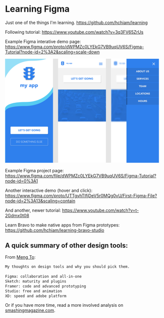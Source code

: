 # Learning Figma

Just one of the things I'm learning. <https://github.com/hchiam/learning>

Following tutorial: <https://www.youtube.com/watch?v=3q3FV65ZrUs>

Example Figma interative demo page: <https://www.figma.com/proto/dWPMZc0LYEkG7VB9uqUV6S/Figma-Tutorial?node-id=2%3A2&scaling=scale-down>

<a href="https://www.figma.com/proto/dWPMZc0LYEkG7VB9uqUV6S/Figma-Tutorial?node-id=2%3A2&scaling=scale-down" target="_blank"><img src="https://github.com/hchiam/learning-figma/blob/master/Figma_Tutorial.svg" width="600" alt="Image of Figma Tutorial Demo"/></a>

Example Figma project page: <https://www.figma.com/file/dWPMZc0LYEkG7VB9uqUV6S/Figma-Tutorial?node-id=0%3A1>

Another interactive demo (hover and click): <https://www.figma.com/proto/UTTgyhTIfjDeV5r0MQg0vU/First-Figma-File?node-id=2%3A13&scaling=contain>

And another, newer tutorial: <https://www.youtube.com/watch?v=t-2Gdmx0t08>

Learn Bravo to make native apps from Figma prototypes: <https://github.com/hchiam/learning-bravo-studio>

## A quick summary of other design tools:

From [Meng To](https://twitter.com/MengTo/status/1109203931580645377):

```text
My thoughts on design tools and why you should pick them.

Figma: collaboration and all-in-one
Sketch: maturity and plugins
Framer: code and advanced prototyping
Studio: free and animation
XD: speed and adobe platform
```

Or if you have more time, read a more involved analysis on [smashingmagazine.com](https://www.smashingmagazine.com/2019/04/sketch-figma-adobe-xd-ui-design-applications).
